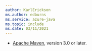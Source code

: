 ```yaml
---
author: KarlErickson
ms.author: edburns
ms.service: azure-java
ms.topic: include
ms.date: 03/11/2021
---
```


- [Apache Maven](http://maven.apache.org/), version 3.0 or later.
